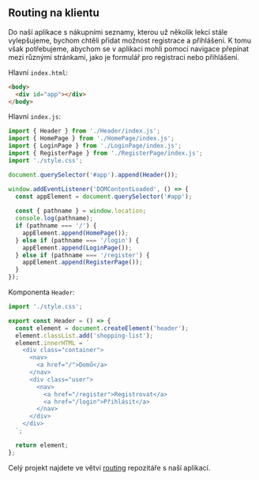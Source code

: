 ## Routing na klientu

Do naší aplikace s nákupními seznamy, kterou už několik lekcí stále vylepšujeme, bychom chtěli přidat možnost registrace a přihlášení. K tomu však potřebujeme, abychom se v aplikaci mohli pomocí navigace přepínat mezi různými stránkami, jako je formulář pro registraci nebo přihlášení. 

Hlavní `index.html`:
```html
<body>
  <div id="app"></div>
</body>
```

Hlavní `index.js`:

```js
import { Header } from './Header/index.js';
import { HomePage } from './HomePage/index.js';
import { LoginPage } from './LoginPage/index.js';
import { RegisterPage } from './RegisterPage/index.js';
import './style.css';

document.querySelector('#app').append(Header());

window.addEventListener('DOMContentLoaded', () => {
  const appElement = document.querySelector('#app');
  
  const { pathname } = window.location;
  console.log(pathname);
  if (pathname === '/') {
    appElement.append(HomePage());
  } else if (pathname === '/login') {
    appElement.append(LoginPage());
  } else if (pathname === '/register') {
    appElement.append(RegisterPage());
  }
});
```

Komponenta `Header`:

```js
import './style.css';

export const Header = () => {
  const element = document.createElement('header');
  element.classList.add('shopping-list');
  element.innerHTML = `
    <div class="container">  
      <nav>
        <a href="/">Domů</a>  
      </nav>
      <div class="user">
        <nav>  
          <a href="/register">Registrovat</a>
          <a href="/login">Přihlásit</a>
        </nav>
      </div>
    </div>
  `;

  return element;
};
```

Celý projekt najdete ve větvi [routing](https://github.com/Czechitas-podklady-WEB/prvni-komponenta/tree/routing) repozitáře s naší aplikací.

